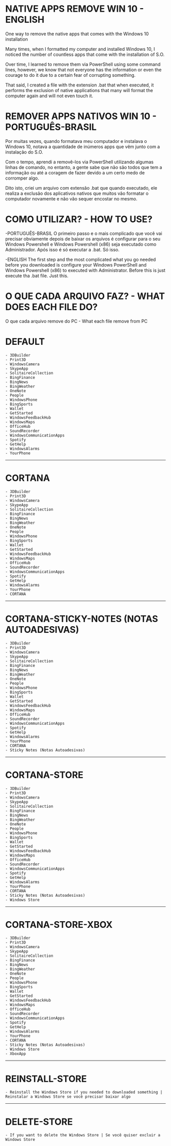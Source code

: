 # NATIVE APPS REMOVE WIN 10 - ENGLISH
One way to remove the native apps that comes with the Windows 10 installation

Many times, when I formatted my computer and installed Windows 10, I noticed the number of countless apps that come with the installation of S.O.

Over time, I learned to remove them via PowerShell using some command lines, however, we know that not everyone has the information or even the courage to do it due to a certain fear of corrupting something.

That said, I created a file with the extension .bat that when executed, it performs the exclusion of native applications that many will format the computer again and will not even touch it.

# REMOVER APPS NATIVOS WIN 10 - PORTUGUÊS-BRASIL 

Por muitas vezes, quando formatava meu computador e instalava o Windows 10, notava a quantidade de inúmeros apps que vêm junto com a instalação do S.O.

Com o tempo, aprendi a removê-los via PowerShell utilizando algumas linhas de comando, no entanto, a gente sabe que não são todos que tem a informação ou até a coragem de fazer devido a um certo medo de corromper algo. 

Dito isto, criei um arquivo com extensão .bat que quando executado, ele realiza a exclusão dos aplicativos nativos que muitos vão formatar o computador novamente e não vão sequer encostar no mesmo.



# COMO UTILIZAR? - HOW TO USE?

-PORTUGUÊS-BRASIL
O primeiro passo e o mais complicado que você vai precisar obviamente depois de baixar os arquivos é configurar para o seu Windows Powershell e Windows Powershell (x86) seja executado como Administrador. Após isso é só executar a .bat. Só isso. 

-ENGLISH
The first step and the most complicated what you go needed before you downloaded is configure your Windows PowerShell and Windows Powershell (x86) to executed with Administrator. Before this is just execute tha .bat file. Just this. 

# O QUE CADA ARQUIVO FAZ? - WHAT DOES EACH FILE DO?
O que cada arquivo remove do PC - What each file remove from PC

# DEFAULT
	- 3DBuilder
	- Print3D
	- WindowsCamera
	- SkypeApp
	- SolitaireCollection
	- BingFinance
	- BingNews
	- BingWeather
	- OneNote
	- People
	- WindowsPhone
	- BingSports
	- Wallet
	- GetStarted
	- WindowsFeedbackHub
	- WindowsMaps
	- OfficeHub
	- SoundRecorder
	- WindowsCommunicationApps
	- Spotify
	- GetHelp
	- WindowsAlarms
	- YourPhone

---------------------------------------------------------

# CORTANA
	- 3DBuilder
	- Print3D
	- WindowsCamera
	- SkypeApp
	- SolitaireCollection
	- BingFinance
	- BingNews
	- BingWeather
	- OneNote
	- People
	- WindowsPhone
	- BingSports
	- Wallet
	- GetStarted
	- WindowsFeedbackHub
	- WindowsMaps
	- OfficeHub
	- SoundRecorder
	- WindowsCommunicationApps
	- Spotify
	- GetHelp
	- WindowsAlarms
	- YourPhone
	- CORTANA

---------------------------------------------------------

# CORTANA-STICKY-NOTES (NOTAS AUTOADESIVAS)
	- 3DBuilder
	- Print3D
	- WindowsCamera
	- SkypeApp
	- SolitaireCollection
	- BingFinance
	- BingNews
	- BingWeather
	- OneNote
	- People
	- WindowsPhone
	- BingSports
	- Wallet
	- GetStarted
	- WindowsFeedbackHub
	- WindowsMaps
	- OfficeHub
	- SoundRecorder
	- WindowsCommunicationApps
	- Spotify
	- GetHelp
	- WindowsAlarms
	- YourPhone
	- CORTANA
	- Sticky Notes (Notas Autoadesivas)

----------------------------------------------------------

# CORTANA-STORE
	- 3DBuilder
	- Print3D
	- WindowsCamera
	- SkypeApp
	- SolitaireCollection
	- BingFinance
	- BingNews
	- BingWeather
	- OneNote
	- People
	- WindowsPhone
	- BingSports
	- Wallet
	- GetStarted
	- WindowsFeedbackHub
	- WindowsMaps
	- OfficeHub
	- SoundRecorder
	- WindowsCommunicationApps
	- Spotify
	- GetHelp
	- WindowsAlarms
	- YourPhone
	- CORTANA
	- Sticky Notes (Notas Autoadesivas)
	- Windows Store

----------------------------------------------------------

# CORTANA-STORE-XBOX
	- 3DBuilder
	- Print3D
	- WindowsCamera
	- SkypeApp
	- SolitaireCollection
	- BingFinance
	- BingNews
	- BingWeather
	- OneNote
	- People
	- WindowsPhone
	- BingSports
	- Wallet
	- GetStarted
	- WindowsFeedbackHub
	- WindowsMaps
	- OfficeHub
	- SoundRecorder
	- WindowsCommunicationApps
	- Spotify
	- GetHelp
	- WindowsAlarms
	- YourPhone
	- CORTANA
	- Sticky Notes (Notas Autoadesivas)
	- Windows Store
	- XboxApp

----------------------------------------------------------

# REINSTALL-STORE
	- Reinstall the Windows Store if you needed to downloaded something | Reinstalar a Windows Store se você precisar baixar algo

----------------------------------------------------------

# DELETE-STORE
	- If you want to delete the Windows Store | Se você quiser excluir a Windows Store 


